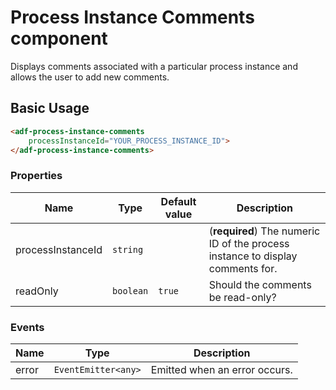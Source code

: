 # Process Instance Comments component

Displays comments associated with a particular process instance and allows the user to add new comments.

## Basic Usage

```html
<adf-process-instance-comments 
    processInstanceId="YOUR_PROCESS_INSTANCE_ID">
</adf-process-instance-comments>
```

### Properties

| Name | Type | Default value | Description |
| ---- | ---- | ------------- | ----------- |
| processInstanceId | `string` |  | (**required**) The numeric ID of the process instance to display comments for.  |
| readOnly | `boolean` | `true` | Should the comments be read-only?  |

### Events

| Name | Type | Description |
| ---- | ---- | ----------- |
| error | `EventEmitter<any>` | Emitted when an error occurs. |

